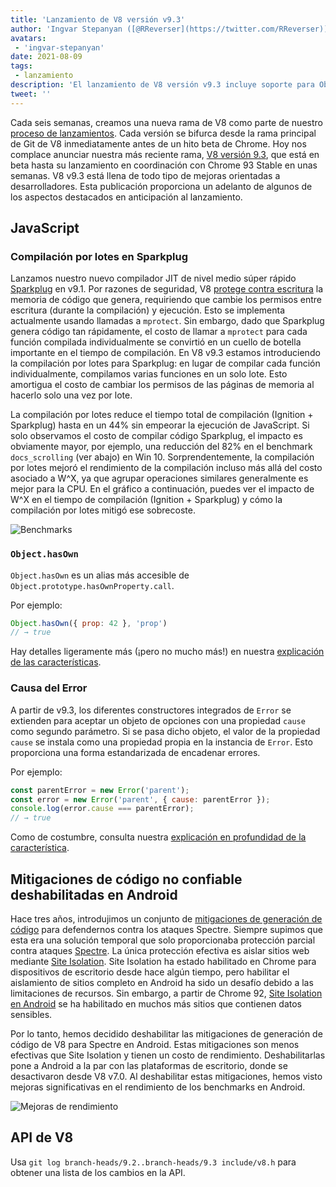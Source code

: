 ```yaml
---
title: 'Lanzamiento de V8 versión v9.3'
author: 'Ingvar Stepanyan ([@RReverser](https://twitter.com/RReverser))'
avatars:
 - 'ingvar-stepanyan'
date: 2021-08-09
tags:
 - lanzamiento
description: 'El lanzamiento de V8 versión v9.3 incluye soporte para Object.hasOwn y causas de Error, mejora el rendimiento de compilación y deshabilita mitigaciones de generación de código no confiable en Android.'
tweet: ''
---
```

Cada seis semanas, creamos una nueva rama de V8 como parte de nuestro [proceso de lanzamientos](https://v8.dev/docs/release-process). Cada versión se bifurca desde la rama principal de Git de V8 inmediatamente antes de un hito beta de Chrome. Hoy nos complace anunciar nuestra más reciente rama, [V8 versión 9.3](https://chromium.googlesource.com/v8/v8.git/+log/branch-heads/9.3), que está en beta hasta su lanzamiento en coordinación con Chrome 93 Stable en unas semanas. V8 v9.3 está llena de todo tipo de mejoras orientadas a desarrolladores. Esta publicación proporciona un adelanto de algunos de los aspectos destacados en anticipación al lanzamiento.

<!--truncate-->
## JavaScript

### Compilación por lotes en Sparkplug

Lanzamos nuestro nuevo compilador JIT de nivel medio súper rápido [Sparkplug](https://v8.dev/blog/sparkplug) en v9.1. Por razones de seguridad, V8 [protege contra escritura](https://en.wikipedia.org/wiki/W%5EX) la memoria de código que genera, requiriendo que cambie los permisos entre escritura (durante la compilación) y ejecución. Esto se implementa actualmente usando llamadas a `mprotect`. Sin embargo, dado que Sparkplug genera código tan rápidamente, el costo de llamar a `mprotect` para cada función compilada individualmente se convirtió en un cuello de botella importante en el tiempo de compilación. En V8 v9.3 estamos introduciendo la compilación por lotes para Sparkplug: en lugar de compilar cada función individualmente, compilamos varias funciones en un solo lote. Esto amortigua el costo de cambiar los permisos de las páginas de memoria al hacerlo solo una vez por lote.

La compilación por lotes reduce el tiempo total de compilación (Ignition + Sparkplug) hasta en un 44% sin empeorar la ejecución de JavaScript. Si solo observamos el costo de compilar código Sparkplug, el impacto es obviamente mayor, por ejemplo, una reducción del 82% en el benchmark `docs_scrolling` (ver abajo) en Win 10. Sorprendentemente, la compilación por lotes mejoró el rendimiento de la compilación incluso más allá del costo asociado a W^X, ya que agrupar operaciones similares generalmente es mejor para la CPU. En el gráfico a continuación, puedes ver el impacto de W^X en el tiempo de compilación (Ignition + Sparkplug) y cómo la compilación por lotes mitigó ese sobrecoste.

![Benchmarks](/_img/v8-release-93/sparkplug.svg)

### `Object.hasOwn`

`Object.hasOwn` es un alias más accesible de `Object.prototype.hasOwnProperty.call`.

Por ejemplo:

```javascript
Object.hasOwn({ prop: 42 }, 'prop')
// → true
```

Hay detalles ligeramente más (¡pero no mucho más!) en nuestra [explicación de las características](https://v8.dev/features/object-has-own).

### Causa del Error

A partir de v9.3, los diferentes constructores integrados de `Error` se extienden para aceptar un objeto de opciones con una propiedad `cause` como segundo parámetro. Si se pasa dicho objeto, el valor de la propiedad `cause` se instala como una propiedad propia en la instancia de `Error`. Esto proporciona una forma estandarizada de encadenar errores.

Por ejemplo:

```javascript
const parentError = new Error('parent');
const error = new Error('parent', { cause: parentError });
console.log(error.cause === parentError);
// → true
```

Como de costumbre, consulta nuestra [explicación en profundidad de la característica](https://v8.dev/features/error-cause).

## Mitigaciones de código no confiable deshabilitadas en Android

Hace tres años, introdujimos un conjunto de [mitigaciones de generación de código](https://v8.dev/blog/spectre) para defendernos contra los ataques Spectre. Siempre supimos que esta era una solución temporal que solo proporcionaba protección parcial contra ataques [Spectre](https://spectreattack.com/spectre.pdf). La única protección efectiva es aislar sitios web mediante [Site Isolation](https://blog.chromium.org/2021/03/mitigating-side-channel-attacks.html). Site Isolation ha estado habilitado en Chrome para dispositivos de escritorio desde hace algún tiempo, pero habilitar el aislamiento de sitios completo en Android ha sido un desafío debido a las limitaciones de recursos. Sin embargo, a partir de Chrome 92, [Site Isolation en Android](https://security.googleblog.com/2021/07/protecting-more-with-site-isolation.html) se ha habilitado en muchos más sitios que contienen datos sensibles.

Por lo tanto, hemos decidido deshabilitar las mitigaciones de generación de código de V8 para Spectre en Android. Estas mitigaciones son menos efectivas que Site Isolation y tienen un costo de rendimiento. Deshabilitarlas pone a Android a la par con las plataformas de escritorio, donde se desactivaron desde V8 v7.0. Al deshabilitar estas mitigaciones, hemos visto mejoras significativas en el rendimiento de los benchmarks en Android.

![Mejoras de rendimiento](/_img/v8-release-93/code-mitigations.svg)

## API de V8

Usa `git log branch-heads/9.2..branch-heads/9.3 include/v8.h` para obtener una lista de los cambios en la API.
